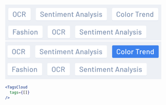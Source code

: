 <div class="examples">
  <div class="example">
    <a href="public/images/components/TagsCloud/1.png">
      <img src="public/images/components/TagsCloud/1.png" alt="TagsCloud 1" />
    </a>
  </div>
  <div class="example">
    <a href="public/images/components/TagsCloud/2.png">
      <img src="public/images/components/TagsCloud/2.png" alt="TagsCloud 2" />
    </a>
  </div>
</div>

```jsx
<TagsCloud
  tags={[]}
/>
```
